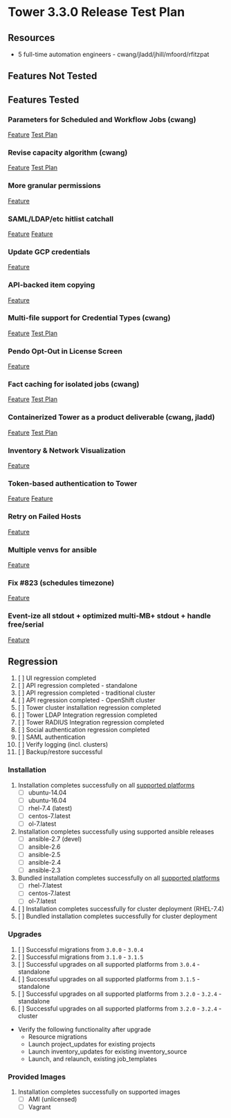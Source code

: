 # Tower 3.3.0 Release Test Plan

## Resources
* 5 full-time automation engineers - cwang/jladd/jhill/mfoord/rfitzpat

## Features Not Tested

## Features Tested

### Parameters for Scheduled and Workflow Jobs (cwang)
[Feature](https://github.com/ansible/tower/blob/devel/docs/prompting.md)
[Test Plan](https://docs.google.com/document/d/1M_W0g5gPo4kuuMwIcA5Z7BookbPID8PqxBwCuIIwS2Y/edit)

### Revise capacity algorithm (cwang)
[Feature](https://github.com/ansible/tower/blob/release_3.3.0/docs/capacity.md)
[Test Plan](https://docs.google.com/document/d/1wr1IiwsP8pnZ-b-SiiQnh_jL_q4gtzOZQQN8oCvDi5s/edit)

### More granular permissions
[Feature]()

### SAML/LDAP/etc hitlist catchall
[Feature](https://github.com/ansible/tower/blob/release_3.3.0/docs/auth/saml.md)
[Feature](https://github.com/ansible/tower/blob/release_3.3.0/docs/auth/ldap.md)

### Update GCP credentials
[Feature]()

### API-backed item copying
[Feature](https://github.com/ansible/tower/blob/release_3.3.0/docs/resource_copy.md)

### Multi-file support for Credential Types (cwang)
[Feature](https://github.com/ansible/tower/blob/release_3.3.0/docs/multi_credential_assignment.md)
[Test Plan](https://docs.google.com/document/d/1haYuCGYGqPbiUqig4rJoDYyKfLHgCXm_yzXCeSxoiEo/edit)

### Pendo Opt-Out in License Screen
[Feature]()

### Fact caching for isolated jobs (cwang)
[Feature](https://github.com/ansible/awx/issues/198)
[Test Plan](https://docs.google.com/document/d/1iddRSaS88L2bz10K1511PfKcDmVnm5M9LhqMh1ty6hE/edit)

### Containerized Tower as a product deliverable (cwang, jladd)
[Feature](https://github.com/ansible/tower/blob/release_3.3.0/docs/clustering.md)
[Test Plan](https://docs.google.com/document/d/1qaLCCXoGEcAIW0Be-JTvBOM-KoC1AOGBju1nM9b3WbU/edit)

### Inventory & Network Visualization
[Feature]()

### Token-based authentication to Tower
[Feature](https://github.com/ansible/tower/blob/release_3.3.0/docs/auth/session.md)
[Feature](https://github.com/ansible/tower/blob/release_3.3.0/docs/auth/oauth.md)

### Retry on Failed Hosts
[Feature]()

### Multiple venvs for ansible
[Feature](https://github.com/ansible/tower/blob/release_3.3.0/docs/custom_virtualenvs.md)

### Fix #823 (schedules timezone)
[Feature](https://github.com/ansible/tower/blob/release_3.3.0/docs/schedules.md)

### Event-ize all stdout + optimized multi-MB+ stdout + handle free/serial
[Feature](https://github.com/ansible/tower/blob/release_3.3.0/docs/job_events.md)

## Regression
1. [ ] UI regression completed
1. [ ] API regression completed - standalone
1. [ ] API regression completed - traditional cluster
1. [ ] API regression completed - OpenShift cluster
1. [ ] Tower cluster installation regression completed
1. [ ] Tower LDAP Integration regression completed
1. [ ] Tower RADIUS Integration regression completed
1. [ ] Social authentication regression completed
1. [ ] SAML authentication
1. [ ] Verify logging (incl. clusters)
1. [ ] Backup/restore successful

### Installation
1. Installation completes successfully on all [supported platforms](https://docs.ansible.com/ansible-tower/3.2.3/html/installandreference/requirements_refguide.html)
    * [ ] ubuntu-14.04
    * [ ] ubuntu-16.04
    * [ ] rhel-7.4 (latest)
    * [ ] centos-7.latest
    * [ ] ol-7.latest
1. Installation completes successfully using supported ansible releases
    * [ ] ansible-2.7 (devel)
    * [ ] ansible-2.6
    * [ ] ansible-2.5
    * [ ] ansible-2.4
    * [ ] ansible-2.3
1. Bundled installation completes successfully on all [supported platforms](https://docs.ansible.com/ansible-tower/3.2.3/html/installandreference/tower_installer.html#bundled-install)
    * [ ] rhel-7.latest
    * [ ] centos-7.latest
    * [ ] ol-7.latest
1. [ ] Installation completes successfully for cluster deployment (RHEL-7.4)
1. [ ] Bundled installation completes successfully for cluster deployment

### Upgrades
1. [ ] Successful migrations from `3.0.0` - `3.0.4`
1. [ ] Successful migrations from `3.1.0` - `3.1.5`
1. [ ] Successful upgrades on all supported platforms from `3.0.4` - standalone
1. [ ] Successful upgrades on all supported platforms from `3.1.5` - standalone
1. [ ] Successful upgrades on all supported platforms from `3.2.0` - `3.2.4` - standalone
1. [ ] Successful upgrades on all supported platforms from `3.2.0` - `3.2.4` - cluster

* Verify the following functionality after upgrade
    * Resource migrations
    * Launch project_updates for existing projects
    * Launch inventory_updates for existing inventory_source
    * Launch, and relaunch, existing job_templates

### Provided Images
1. Installation completes successfully on supported images
    * [ ] AMI (unlicensed)
    * [ ] Vagrant
